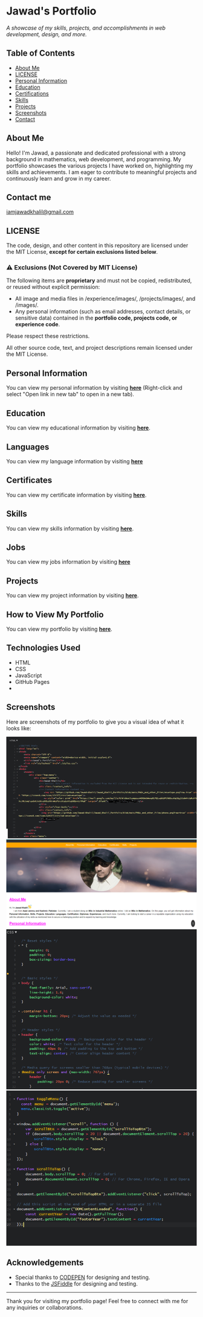 # Jawad's Portfolio

_A showcase of my skills, projects, and accomplishments in web development, design, and more._


## Table of Contents
- [About Me](#about-me)
- [LICENSE](#license)
- [Personal Information](#personal-information)
- [Education](#education)
- [Certifications](#certificates)
- [Skills](#skills)
- [Projects](#projects)
- [Screenshots](#screenshots)
- [Contact](#contact-me)
  
## About Me
Hello! I'm Jawad, a passionate and dedicated professional with a strong background in mathematics, web development, and programming. My portfolio showcases the various projects I have worked on, highlighting my skills and achievements. I am eager to contribute to meaningful projects and continuously learn and grow in my career.

## Contact me
[iamjawadkhalil@gmail.com](https://mail.google.com/mail/u/0/#inbox?compose=DXDwSWwxqRCPQCsqbGDPChBDssKqCBgjCGdwVrZqMzVTWzzCjsbGMCVztLwDtggDkXpXcJHLtwqFspdxKJxSKvzKHSzhRrmWzPGrsXtqGxVtqDdQnvGJTMqB)

## LICENSE
The code, design, and other content in this repository are licensed under the MIT License, **except for certain exclusions listed below**.  

### ⚠️ Exclusions (Not Covered by MIT License)
The following items are **proprietary** and must not be copied, redistributed, or reused without explicit permission:  
- All image and media files in /experience/images/, /projects/images/, and /images/.  
- Any personal information (such as email addresses, contact details, or sensitive data) contained in the **portfolio code, projects code, or experience code**.  

Please respect these restrictions.  

All other source code, text, and project descriptions remain licensed under the MIT License.

## Personal Information
You can view my personal information by visiting [**here**](https://jawad-khalil.github.io/portfolio/#personal-info) (Right-click and select "Open link in new tab" to open in a new tab).

## Education
You can view my educational information by visiting [**here**](https://jawad-khalil.github.io/portfolio/#education).

## Languages
You can view my language information by visiting [**here**](https://jawad-khalil.github.io/portfolio/#languages)

## Certificates
You can view my certificate information by visiting [**here**](https://jawad-khalil.github.io/portfolio/#certificates).

## Skills
You can view my skills information by visiting [**here**](https://jawad-khalil.github.io/portfolio/#skills).

## Jobs
You can view my jobs information by visiting [**here**](https://jawad-khalil.github.io/portfolio/#jobs)

## Projects
You can view my project information by visiting [**here**](https://jawad-khalil.github.io/portfolio/#projects).

## How to View My Portfolio
You can view my portfolio by visiting [**here**](https://jawad-khalil.github.io/portfolio/).

## Technologies Used
- HTML
- CSS
- JavaScript
- GitHub Pages
- 
## Screenshots
Here are  screenshots of my portfolio to give you a visual idea of what it looks like:

![Portfolio HTML](https://github.com/Jawad-Khalil/Jawad_Khalil_Portfolio/blob/main/Projects/HTML,_CSS,_and_JavaScript/Portfolio_Page/Portfolio_HTML_top.PNG?raw=true)
![Portfolio Top](https://github.com/Jawad-Khalil/Jawad_Khalil_Portfolio/blob/main/Projects/HTML,_CSS,_and_JavaScript/Portfolio_Page/Portfolio_top.PNG?raw=true)
![Portfolio Top](https://github.com/Jawad-Khalil/Jawad_Khalil_Portfolio/blob/main/Projects/HTML,_CSS,_and_JavaScript/Portfolio_Page/Portfolio_CSS.PNG?raw=true)
![Portfolio JavaScript](https://github.com/Jawad-Khalil/Jawad_Khalil_Portfolio/blob/main/Projects/HTML,_CSS,_and_JavaScript/Portfolio_Page/Portfolio_JavaScript.PNG?raw=true)


## Acknowledgements
- Special thanks to [CODEPEN](https://codepen.io/) for designing and testing.
- Thanks to the [JSFiddle](https://jsfiddle.net/) for designing and testing.


---

Thank you for visiting my portfolio page! Feel free to connect with me for any inquiries or collaborations.
